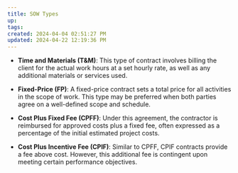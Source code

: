 ```yaml
---
title: SOW Types
up: 
tags: 
created: 2024-04-04 02:51:27 PM
updated: 2024-04-22 12:19:36 PM
---
```

- **Time and Materials (T&M)**: This type of contract involves billing the client for the actual work hours at a set hourly rate, as well as any additional materials or services used.
    
- **Fixed-Price (FP)**: A fixed-price contract sets a total price for all activities in the scope of work. This type may be preferred when both parties agree on a well-defined scope and schedule.
    
- **Cost Plus Fixed Fee (CPFF)**: Under this agreement, the contractor is reimbursed for approved costs plus a fixed fee, often expressed as a percentage of the initial estimated project costs.
    
- **Cost Plus Incentive Fee (CPIF)**: Similar to CPFF, CPIF contracts provide a fee above cost. However, this additional fee is contingent upon meeting certain performance objectives.